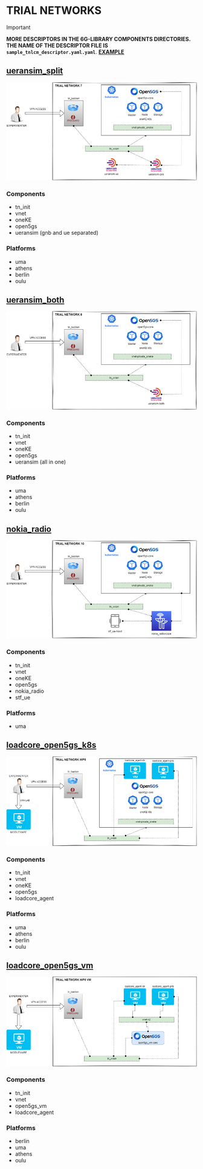 # TRIAL NETWORKS

> [!IMPORTANT]
> **MORE DESCRIPTORS IN THE 6G-LIBRARY COMPONENTS DIRECTORIES. THE NAME OF THE DESCRIPTOR FILE IS `sample_tnlcm_descriptor.yaml.yaml`**. [**EXAMPLE**](https://github.com/6G-SANDBOX/6G-Library/blob/main/elcm/sample_tnlcm_descriptor.yaml)

## [ueransim_split](./ueransim_split.yaml)

![ueransim_split](./images/ueransim_split.png)

### Components

* tn_init
* vnet
* oneKE
* open5gs
* ueransim (gnb and ue separated)

### Platforms

* uma
* athens
* berlin
* oulu

## [ueransim_both](./ueransim_both.yaml)

![ueransim_both](./images/ueransim_both.png)

### Components

* tn_init
* vnet
* oneKE
* open5gs
* ueransim (all in one)

### Platforms

* uma
* athens
* berlin
* oulu

## [nokia_radio](./nokia_radio.yaml)

![nokia_radio](./images/nokia_radio.png)

### Components

* tn_init
* vnet
* oneKE
* open5gs
* nokia_radio
* stf_ue

### Platforms

* uma

## [loadcore_open5gs_k8s](loadcore_open5gs_k8s.yaml)

![loadcore_open5gs_k8s](./images/loadcore_open5gs_k8s.png)

### Components

* tn_init
* vnet
* oneKE
* open5gs
* loadcore_agent

### Platforms

* uma
* athens
* berlin
* oulu

## [loadcore_open5gs_vm](loadcore_open5gs_vm.yaml)

![loadcore_open5gs_vm](./images/loadcore_open5gs_vm.png)

### Components

* tn_init
* vnet
* open5gs_vm
* loadcore_agent

### Platforms

* berlin
* uma
* athens
* oulu